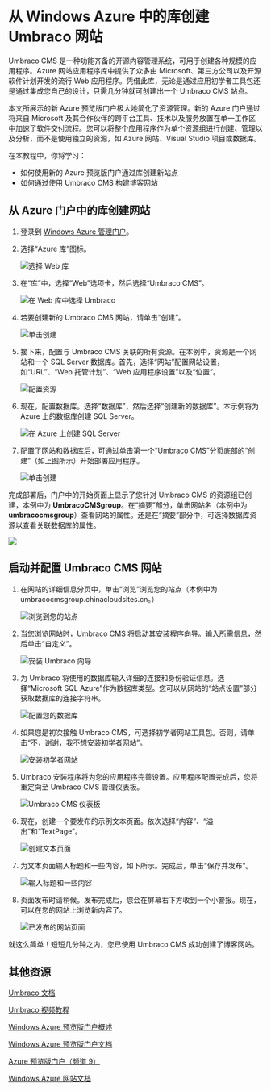 <properties title="从 Windows Azure 中的库创建 Umbraco 网站" pageTitle="从 Windows Azure 中的库创建 Umbraco 网站" description="必需" metaKeywords="Azure, gallery, Umbraco, web site, website" services="web-sites" solutions="web" documentationCenter="" authors="timamm" manager="paulettm" editor="mollybos" videoId="" scriptId="" />
<tags ms.service="web-sites"
    ms.date=""
    wacn.date=""
    />

# 从 Windows Azure 中的库创建 Umbraco 网站

Umbraco CMS 是一种功能齐备的开源内容管理系统，可用于创建各种规模的应用程序。Azure 网站应用程序库中提供了众多由 Microsoft、第三方公司以及开源软件计划开发的流行 Web 应用程序。凭借此库，无论是通过应用初学者工具包还是通过集成您自己的设计，只需几分钟就可创建出一个 Umbraco CMS 站点。

本文所展示的新 Azure 预览版门户极大地简化了资源管理。新的 Azure 门户通过将来自 Microsoft 及其合作伙伴的跨平台工具、技术以及服务放置在单一工作区中加速了软件交付流程。您可以将整个应用程序作为单个资源组进行创建、管理以及分析，而不是使用独立的资源，如 Azure 网站、Visual Studio 项目或数据库。

在本教程中，你将学习：

-   如何使用新的 Azure 预览版门户通过库创建新站点
-   如何通过使用 Umbraco CMS 构建博客网站

## 从 Azure 门户中的库创建网站

1.  登录到 [Windows Azure 管理门户][Windows Azure 管理门户]。

2.  选择“Azure 库”图标。

    ![选择 Web 库][选择 Web 库]

3.  在“库”中，选择“Web”选项卡，然后选择“Umbraco CMS”。

    ![在 Web 库中选择 Umbraco][在 Web 库中选择 Umbraco]

4.  若要创建新的 Umbraco CMS 网站，请单击“创建”。

    ![单击创建][单击创建]

5.  接下来，配置与 Umbraco CMS 关联的所有资源。在本例中，资源是一个网站和一个 SQL Server 数据库。首先，选择“网站”配置网站设置，如“URL”、“Web 托管计划”、“Web 应用程序设置”以及“位置”。

    ![配置资源][配置资源]

6.  现在，配置数据库。选择“数据库”，然后选择“创建新的数据库”。本示例将为 Azure 上的数据库创建 SQL Server。

    ![在 Azure 上创建 SQL Server][在 Azure 上创建 SQL Server]

7.  配置了网站和数据库后，可通过单击第一个“Umbraco CMS”分页底部的“创建”（如上图所示）开始部署应用程序。

    ![单击创建][1]

完成部署后，门户中的开始页面上显示了您针对 Umbraco CMS 的资源组已创建，本例中为 **UmbracoCMSgroup**。在“摘要”部分，单击网站名（本例中为 **umbracocmsgroup**）查看网站的属性。还是在“摘要”部分中，可选择数据库资源以查看关联数据库的属性。

![][0]

## 启动并配置 Umbraco CMS 网站

1.  在网站的详细信息分页中，单击“浏览”浏览您的站点（本例中为 umbracocmsgroup.chinacloudsites.cn。）

    ![浏览到您的站点][浏览到您的站点]

2.  当您浏览网站时，Umbraco CMS 将启动其安装程序向导。输入所需信息，然后单击“自定义”。

    ![安装 Umbraco 向导][安装 Umbraco 向导]

3.  为 Umbraco 将使用的数据库输入详细的连接和身份验证信息。选择“Microsoft SQL Azure”作为数据库类型。您可以从网站的“站点设置”部分获取数据库的连接字符串。

    ![配置您的数据库][配置您的数据库]

4.  如果您是初次接触 Umbraco CMS，可选择初学者网站工具包。否则，请单击“不，谢谢，我不想安装初学者网站”。

    ![安装初学者网站][安装初学者网站]

5.  Umbraco 安装程序将为您的应用程序完善设置。应用程序配置完成后，您将重定向至 Umbraco CMS 管理仪表板。

    ![Umbraco CMS 仪表板][Umbraco CMS 仪表板]

6.  现在，创建一个要发布的示例文本页面。依次选择“内容”、“溢出”和“TextPage”。

    ![创建文本页面][创建文本页面]

7.  为文本页面输入标题和一些内容，如下所示。完成后，单击“保存并发布”。

    ![输入标题和一些内容][输入标题和一些内容]

8.  页面发布时请稍候。发布完成后，您会在屏幕右下方收到一个小警报。现在，可以在您的网站上浏览新内容了。

    ![已发布的网站页面][已发布的网站页面]

就这么简单！短短几分钟之内，您已使用 Umbraco CMS 成功创建了博客网站。

## 其他资源

[Umbraco 文档][Umbraco 文档]

[Umbraco 视频教程][Umbraco 视频教程]

[Windows Azure 预览版门户概述][Windows Azure 预览版门户概述]

[Windows Azure 预览版门户文档][Windows Azure 预览版门户文档]

[Azure 预览版门户（频道 9）][Azure 预览版门户（频道 9）]

[Windows Azure 网站文档][Windows Azure 网站文档]

<!-- IMAGES -->

  [Windows Azure 管理门户]: https://portal.azure.com/
  [选择 Web 库]: ./media/web-sites-gallery-umbraco/01Startboard.PNG
  [在 Web 库中选择 Umbraco]: ./media/web-sites-gallery-umbraco/02WebGallery.PNG
  [单击创建]: ./media/web-sites-gallery-umbraco/03UmbracoCMS.PNG
  [配置资源]: ./media/web-sites-gallery-umbraco/04AppSettings.PNG
  [在 Azure 上创建 SQL Server]: ./media/web-sites-gallery-umbraco/05NewServer.PNG
  [1]: ./media/web-sites-gallery-umbraco/06UmbracoCMSGroup.PNG
  [0]: ./media/web-sites-gallery-umbraco/07UmbracoCMSGroupBlade.PNG
  [浏览到您的站点]: ./media/web-sites-gallery-umbraco/08UmbracoCMSGroupRunning.PNG
  [安装 Umbraco 向导]: ./media/web-sites-gallery-umbraco/09InstallUmbraco7.png
  [配置您的数据库]: ./media/web-sites-gallery-umbraco/10ConfigureYourDatabase.png
  [安装初学者网站]: ./media/web-sites-gallery-umbraco/11InstallAStarterWebsite.png
  [Umbraco CMS 仪表板]: ./media/web-sites-gallery-umbraco/14FriendlyCMS.PNG
  [创建文本页面]: ./media/web-sites-gallery-umbraco/15CreateItemUnderOverflow.PNG
  [输入标题和一些内容]: ./media/web-sites-gallery-umbraco/16EnterAName.PNG
  [已发布的网站页面]: ./media/web-sites-gallery-umbraco/17MyPage.PNG
  [Umbraco 文档]: http://our.umbraco.org/documentation
  [Umbraco 视频教程]: https://umbraco.com/help-and-support/video-tutorials.aspx
  [Windows Azure 预览版门户概述]: http://azure.microsoft.com/zh-cn/overview/preview-portal/
  [Windows Azure 预览版门户文档]: /zh-cn/documentation/preview-portal/
  [Azure 预览版门户（频道 9）]: http://channel9.msdn.com/Blogs/Windows-Azure/Azure-Preview-portal
  [Windows Azure 网站文档]: /zh-cn/documentation/services/web-sites/
